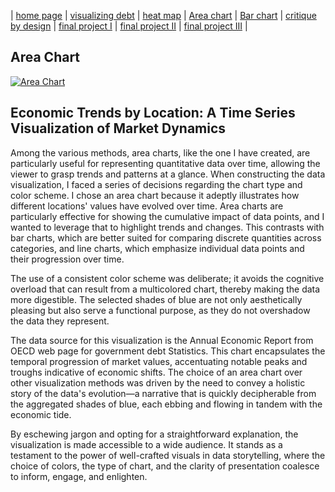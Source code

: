 | [home page](https://varshithams.github.io/portfolio/) | [visualizing debt](visualizing-government-debt) |  [heat map](heat-map) | [Area chart](area-chart) | [Bar chart](bar-chart) | [critique by design](critique-by-design) | [final project I](final-project-part-one) | [final project II](final-project-part-two) | [final project III](final-project-part-three) |

## Area Chart
<div class='tableauPlaceholder' id='viz1706577264416' style='position: relative'><noscript><a href='#'><img alt='Area Chart ' src='https:&#47;&#47;public.tableau.com&#47;static&#47;images&#47;Ar&#47;Areachart_17065772202270&#47;AreaMap&#47;1_rss.png' style='border: none' /></a></noscript><object class='tableauViz'  style='display:none;'><param name='host_url' value='https%3A%2F%2Fpublic.tableau.com%2F' /> <param name='embed_code_version' value='3' /> <param name='site_root' value='' /><param name='name' value='Areachart_17065772202270&#47;AreaMap' /><param name='tabs' value='no' /><param name='toolbar' value='yes' /><param name='static_image' value='https:&#47;&#47;public.tableau.com&#47;static&#47;images&#47;Ar&#47;Areachart_17065772202270&#47;AreaMap&#47;1.png' /> <param name='animate_transition' value='yes' /><param name='display_static_image' value='yes' /><param name='display_spinner' value='yes' /><param name='display_overlay' value='yes' /><param name='display_count' value='yes' /><param name='language' value='en-GB' /><param name='filter' value='publish=yes' /></object></div> 
<script type='text/javascript'>        
 var divElement = document.getElementById('viz1706577264416');  
 var vizElement = divElement.getElementsByTagName('object')[0];   
 vizElement.style.width='100%';vizElement.style.height=(divElement.offsetWidth*0.75)+'px';  
 var scriptElement = document.createElement('script');             
 scriptElement.src = 'https://public.tableau.com/javascripts/api/viz_v1.js'; 
 vizElement.parentNode.insertBefore(scriptElement, vizElement);         
</script>

## Economic Trends by Location: A Time Series Visualization of Market Dynamics

Among the various methods, area charts, like the one I have created, are particularly useful for representing quantitative data over time, allowing the viewer to grasp trends and patterns at a glance. When constructing the data visualization, I faced a series of decisions regarding the chart type and color scheme. I chose an area chart because it adeptly illustrates how different locations' values have evolved over time. Area charts are particularly effective for showing the cumulative impact of data points, and I wanted to leverage that to highlight trends and changes. This contrasts with bar charts, which are better suited for comparing discrete quantities across categories, and line charts, which emphasize individual data points and their progression over time.

 The use of a consistent color scheme was deliberate; it avoids the cognitive overload that can result from a multicolored chart, thereby making the data more digestible. The selected shades of blue are not only aesthetically pleasing but also serve a functional purpose, as they do not overshadow the data they represent.

The data source for this visualization is the Annual Economic Report from OECD web page for government debt Statistics. This chart encapsulates the temporal progression of market values, accentuating notable peaks and troughs indicative of economic shifts. The choice of an area chart over other visualization methods was driven by the need to convey a holistic story of the data's evolution—a narrative that is quickly decipherable from the aggregated shades of blue, each ebbing and flowing in tandem with the economic tide.

By eschewing jargon and opting for a straightforward explanation, the visualization is made accessible to a wide audience. It stands as a testament to the power of well-crafted visuals in data storytelling, where the choice of colors, the type of chart, and the clarity of presentation coalesce to inform, engage, and enlighten.


